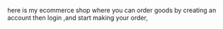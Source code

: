 here is my ecommerce shop where you can order goods by creating an account then login ,and start making your order,

